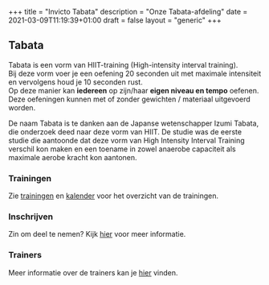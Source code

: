 +++
title = "Invicto Tabata"
description = "Onze Tabata-afdeling"
date = 2021-03-09T11:19:39+01:00
draft = false
layout = "generic"
+++
## Tabata

Tabata is een vorm van HIIT-training (High-intensity interval training). \
Bij deze vorm voer je een oefening 20 seconden uit met maximale intensiteit en vervolgens houd je 10 seconden rust. \
Op deze manier kan **iedereen** op zijn/haar **eigen niveau en tempo** oefenen. \
Deze oefeningen kunnen met of zonder gewichten / materiaal uitgevoerd worden. 

De naam Tabata is te danken aan de Japanse wetenschapper Izumi Tabata, die onderzoek deed naar deze vorm van HIIT. De studie was de eerste studie die aantoonde dat deze vorm van High Intensity Interval Training verschil kon maken en een toename in zowel anaerobe capaciteit als maximale aerobe kracht kon aantonen.


### Trainingen
Zie [trainingen](/trainingen) en [kalender](/kalender) voor het overzicht van de trainingen.

### Inschrijven
Zin om deel te nemen? Kijk [hier](/trainingen) voor meer informatie.

### Trainers
Meer informatie over de trainers kan je [hier](/trainers) vinden.